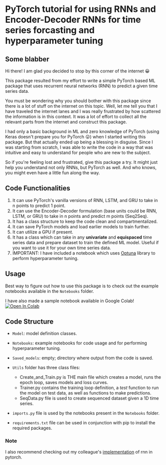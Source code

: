 # PyTorch tutorial for using RNNs and Encoder-Decoder RNNs for time series forcasting and hyperparameter tuning

## Some blabber

Hi there! I am glad you decided to stop by this corner of the internet :grinning:

This package resulted from my effort to write a simple PyTorch based ML package that uses recurrent neural networks (RNN) to predict a given time series data. 

You must be wondering why you should bother with this package since there is a lot of stuff on the internet on this topic. Well, let me tell you that I have traveled the internet lanes and I was really frustrated by how scattered the information is in this context. It was a lot of effort to collect all the relevant parts from the internet and construct this package. 

I had only a basic background in ML and zero knowledge of PyTorch (using Keras doesn't prepare you for PyTorch :stuck_out_tongue:) when I started writing this package. But that actually ended up being a blessing in disguise. Since I was starting from scratch, I was able to write the code in a way that was intuitive and easy to understand for people who are new to the subject.

So if you're feeling lost and frustrated, give this package a try. It might just help you understand not only RNNs, but PyTorch as well. And who knows, you might even have a little fun along the way.

## Code Functionalities
1. It can use PyTorch's vanilla versions of RNN, LSTM, and GRU to take in n points to predict 1 point.
2. It can use the Encoder-Decoder formulation (base units could be RNN, LSTM, or GRU) to take in n points and predict m points (Seq2Seq). 
3. It has a class structure to keep the code clean and compartmentalized.
4. It can save PyTorch models and load earlier models to train further.
5. It can utilize a GPU if present.
6. It has a class which can take in any **univariate** and **equispaced** time series data and prepare dataset to train the defined ML model. Useful if you want to use it for your own time series data.
7. IMPORTANT: I have included a notebook which uses [Optuna](https://optuna.org/) library to perform hyperparameter tuning.

## Usage
Best way to figure out how to use this package is to check out the example notebooks available in the `Notebooks` folder.

I have also made a sample notebook available in Google Colab!
[![Open In Colab](https://colab.research.google.com/assets/colab-badge.svg)](https://colab.research.google.com/drive/1dsP3FhY-qghqfcmn6TLaUkuyCaWAl8WL?usp=sharing)

## Code Structure
* `Model`: model definition classes. 

* `Notebooks`: example notebooks for code usage and for performing hyperparameter tuning.

* `Saved_models`: empty; directory where output from the code is saved.

* `Utils` folder has three class files:
    * Create_and_Train.py is THE main file which creates a model, runs the epoch loop, saves models and loss curves.
    * Trainer.py contains the training loop definition, a _test_ function to run the model on test data, as well as functions to make predictions. 
    * SeqData.py file is used to create sequenced dataset given a 1D time series.

* `imports.py` file is used by the notebooks present in the `Notebooks` folder.

* `requirements.txt` file can be used in conjunction with pip to install the required packages.

### Note 
I also recommend checking out my colleague's [implementation](https://github.com/lkulowski/LSTM_encoder_decoder) of rnn in pytorch.
